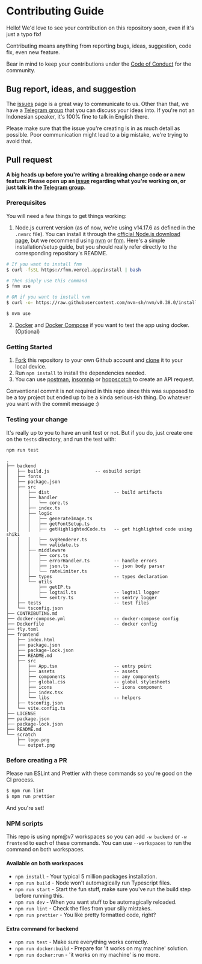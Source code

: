 # Contributing Guide

Hello! We'd love to see your contribution on this repository soon, even if it's just a typo fix!

Contributing means anything from reporting bugs, ideas, suggestion, code fix, even new feature.

Bear in mind to keep your contributions under the [Code of Conduct](./github/CODE_OF_CONDUCT.md) for the community.

## Bug report, ideas, and suggestion

The [issues](https://github.com/teknologi-umum/graphene/issues) page is a great way to communicate to us. Other than that, we have a [Telegram group](https://t.me/teknologi_umum) that you can discuss your ideas into. If you're not an Indonesian speaker, it's 100% fine to talk in English there.

Please make sure that the issue you're creating is in as much detail as possible. Poor communication might lead to a big mistake, we're trying to avoid that.

## Pull request

**A big heads up before you're writing a breaking change code or a new feature: Please open up an [issue](https://github.com/teknologi-umum/graphene/issues) regarding what you're working on, or just talk in the [Telegram group](https://t.me/teknologi_umum).**

### Prerequisites

You will need a few things to get things working:

1. Node.js current version (as of now, we're using v14.17.6 as defined in the `.nvmrc` file). You can install it through the [official Node.js download page](https://nodejs.org/en/download/), but we recommend using [nvm](https://github.com/nvm-sh/nvm) or [fnm](https://github.com/Schniz/fnm). Here's a simple installation/setup guide, but you should really refer directly to the corresponding repository's README.

```sh
# If you want to install fnm
$ curl -fsSL https://fnm.vercel.app/install | bash

# Then simply use this command
$ fnm use

# OR if you want to install nvm
$ curl -o- https://raw.githubusercontent.com/nvm-sh/nvm/v0.38.0/install.sh | bash

$ nvm use
```

2. [Docker](https://docs.docker.com/engine/install/) and [Docker Compose](https://docs.docker.com/compose/install/) if you want to test the app using docker. (Optional)

### Getting Started

1. [Fork](https://help.github.com/articles/fork-a-repo/) this repository to your own Github account and [clone](https://help.github.com/articles/cloning-a-repository/) it to your local device.
2. Run `npm install` to install the dependencies needed.
3. You can use [postman](https://www.postman.com/), [insomnia](https://insomnia.rest/) or [hoppscotch](https://hoppscotch.io/) to create an API request.

Conventional commit is not required in this repo since this was supposed to be a toy project but ended up to be a kinda serious-ish thing. Do whatever you want with the commit message :)

### Testing your change

It's really up to you to have an unit test or not. But if you do, just create one on the `tests` directory, and run the test with:

```
npm run test
```

```
.
├── backend
│   ├── build.js                 -- esbuild script
│   ├── fonts
│   ├── package.json
│   ├── src
│   │   ├── dist                        -- build artifacts
│   │   ├── handler
│   │   │   └── core.ts
│   │   ├── index.ts
│   │   ├── logic
│   │   │   ├── generateImage.ts
│   │   │   ├── getFontSetup.ts
│   │   │   ├── getHighlightedCode.ts   -- get highlighted code using shiki
│   │   │   ├── svgRenderer.ts
│   │   │   └── validate.ts
│   │   ├── middleware
│   │   │   ├── cors.ts
│   │   │   ├── errorHandler.ts         -- handle errors
│   │   │   ├── json.ts                 -- json body parser
│   │   │   └── rateLimiter.ts
│   │   ├── types                       -- types declaration
│   │   └── utils
│   │       ├── getIP.ts
│   │       ├── logtail.ts              -- logtail logger
│   │       └── sentry.ts               -- sentry logger
│   ├── tests                           -- test files
│   └── tsconfig.json
├── CONTRIBUTING.md
├── docker-compose.yml                  -- docker-compose config
├── Dockerfile                          -- docker config
├── fly.toml
├── frontend
│   ├── index.html
│   ├── package.json
│   ├── package-lock.json
│   ├── README.md
│   ├── src
│   │   ├── App.tsx                     -- entry point
│   │   ├── assets                      -- assets
│   │   ├── components                  -- any components
│   │   ├── global.css                  -- global stylesheets
│   │   ├── icons                       -- icons component
│   │   ├── index.tsx
│   │   └── libs                        -- helpers
│   ├── tsconfig.json
│   └── vite.config.ts
├── LICENSE
├── package.json
├── package-lock.json
├── README.md
└── scratch
    ├── logo.png
    └── output.png
```

### Before creating a PR

Please run ESLint and Prettier with these commands so you're good on the CI process.

```sh
$ npm run lint
$ npm run prettier
```

And you're set!

### NPM scripts

This repo is using npm@v7 workspaces so you can add `-w backend` or `-w frontend` to each of these commands. You can use `--workspaces` to run the command on both workspaces.

#### Available on both workspaces
- `npm install` - Your typical 5 million packages installation.
- `npm run build` - Node won't automagically run Typescript files.
- `npm run start` - Start the fun stuff, make sure you've run the build step before running this.
- `npm run dev` - When you want stuff to be automagically reloaded.
- `npm run lint` - Check the files from your silly mistakes.
- `npm run prettier` - You like pretty formatted code, right?

#### Extra command for backend
- `npm run test` - Make sure everything works correctly.
- `npm run docker:build` - Prepare for 'it works on my machine' solution.
- `npm run docker:run` - 'it works on my machine' is no more.
